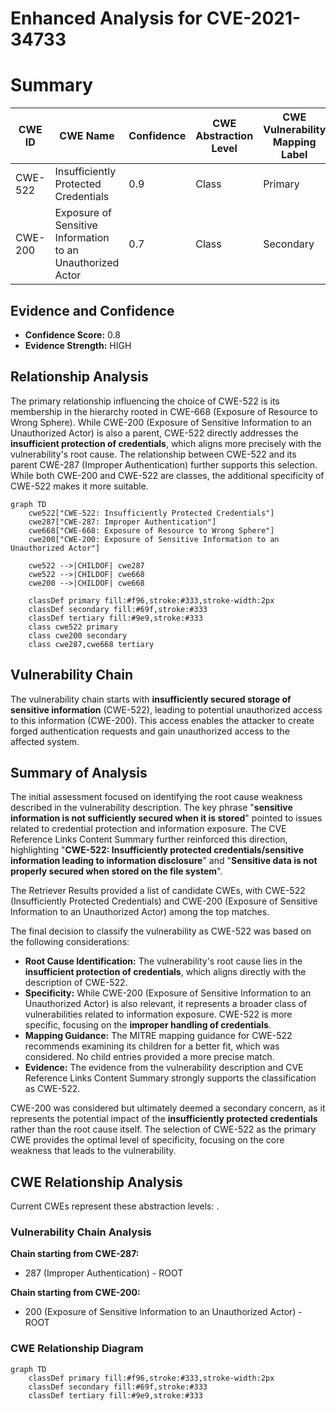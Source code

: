 # Enhanced Analysis for CVE-2021-34733

# Summary
| CWE ID | CWE Name | Confidence | CWE Abstraction Level | CWE Vulnerability Mapping Label | CWE-Vulnerability Mapping Notes |
|---|---|---|---|---|---|
| CWE-522 | Insufficiently Protected Credentials | 0.9 | Class | Primary | Allowed-with-Review |
| CWE-200 | Exposure of Sensitive Information to an Unauthorized Actor | 0.7 | Class | Secondary | Discouraged |

## Evidence and Confidence

*   **Confidence Score:** 0.8
*   **Evidence Strength:** HIGH

## Relationship Analysis
The primary relationship influencing the choice of CWE-522 is its membership in the hierarchy rooted in CWE-668 (Exposure of Resource to Wrong Sphere). While CWE-200 (Exposure of Sensitive Information to an Unauthorized Actor) is also a parent, CWE-522 directly addresses the **insufficient protection of credentials**, which aligns more precisely with the vulnerability's root cause. The relationship between CWE-522 and its parent CWE-287 (Improper Authentication) further supports this selection. While both CWE-200 and CWE-522 are classes, the additional specificity of CWE-522 makes it more suitable.

```mermaid
graph TD
    cwe522["CWE-522: Insufficiently Protected Credentials"]
    cwe287["CWE-287: Improper Authentication"]
    cwe668["CWE-668: Exposure of Resource to Wrong Sphere"]
    cwe200["CWE-200: Exposure of Sensitive Information to an Unauthorized Actor"]
    
    cwe522 -->|CHILDOF| cwe287
    cwe522 -->|CHILDOF| cwe668
    cwe200 -->|CHILDOF| cwe668
    
    classDef primary fill:#f96,stroke:#333,stroke-width:2px
    classDef secondary fill:#69f,stroke:#333
    classDef tertiary fill:#9e9,stroke:#333
    class cwe522 primary
    class cwe200 secondary
    class cwe287,cwe668 tertiary
```

## Vulnerability Chain
The vulnerability chain starts with **insufficiently secured storage of sensitive information** (CWE-522), leading to potential unauthorized access to this information (CWE-200). This access enables the attacker to create forged authentication requests and gain unauthorized access to the affected system.

## Summary of Analysis
The initial assessment focused on identifying the root cause weakness described in the vulnerability description. The key phrase "**sensitive information is not sufficiently secured when it is stored**" pointed to issues related to credential protection and information exposure. The CVE Reference Links Content Summary further reinforced this direction, highlighting "**CWE-522: Insufficiently protected credentials/sensitive information leading to information disclosure**" and "**Sensitive data is not properly secured when stored on the file system**".

The Retriever Results provided a list of candidate CWEs, with CWE-522 (Insufficiently Protected Credentials) and CWE-200 (Exposure of Sensitive Information to an Unauthorized Actor) among the top matches.

The final decision to classify the vulnerability as CWE-522 was based on the following considerations:
*   **Root Cause Identification:** The vulnerability's root cause lies in the **insufficient protection of credentials**, which aligns directly with the description of CWE-522.
*   **Specificity:** While CWE-200 (Exposure of Sensitive Information to an Unauthorized Actor) is also relevant, it represents a broader class of vulnerabilities related to information exposure. CWE-522 is more specific, focusing on the **improper handling of credentials**.
*   **Mapping Guidance:** The MITRE mapping guidance for CWE-522 recommends examining its children for a better fit, which was considered. No child entries provided a more precise match.
*   **Evidence:** The evidence from the vulnerability description and CVE Reference Links Content Summary strongly supports the classification as CWE-522.

CWE-200 was considered but ultimately deemed a secondary concern, as it represents the potential impact of the **insufficiently protected credentials** rather than the root cause itself. The selection of CWE-522 as the primary CWE provides the optimal level of specificity, focusing on the core weakness that leads to the vulnerability.


## CWE Relationship Analysis

Current CWEs represent these abstraction levels: .


### Vulnerability Chain Analysis

**Chain starting from CWE-287:**
- 287 (Improper Authentication) - ROOT


**Chain starting from CWE-200:**
- 200 (Exposure of Sensitive Information to an Unauthorized Actor) - ROOT



### CWE Relationship Diagram

```mermaid
graph TD
    classDef primary fill:#f96,stroke:#333,stroke-width:2px
    classDef secondary fill:#69f,stroke:#333
    classDef tertiary fill:#9e9,stroke:#333
```